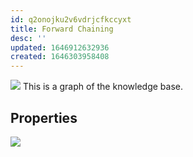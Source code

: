 ```yaml
---
id: q2onojku2v6vdrjcfkccyxt
title: Forward Chaining
desc: ''
updated: 1646912632936
created: 1646303958408
---
```

![](/assets/images/2022-03-03-11-39-20.png)
This is a graph of the knowledge base. 

## Properties
![](/assets/images/2022-03-03-11-45-08.png)